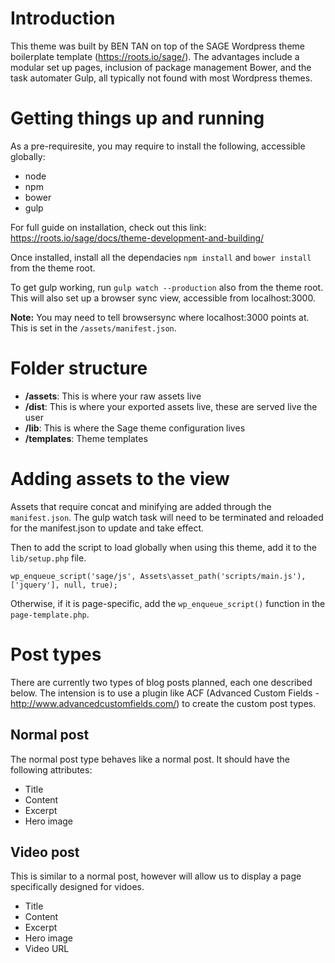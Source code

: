 # Introduction

This theme was built by BEN TAN on top of the SAGE Wordpress theme boilerplate template (https://roots.io/sage/). The advantages include a modular set up pages, inclusion of package management Bower, and the task automater Gulp, all typically not found with most Wordpress themes.

# Getting things up and running

As a pre-requiresite, you may require to install the following, accessible globally:

- node
- npm
- bower
- gulp

For full guide on installation, check out this link: https://roots.io/sage/docs/theme-development-and-building/

Once installed, install all the dependacies `npm install` and `bower install` from the theme root.

To get gulp working, run `gulp watch --production` also from the theme root. This will also set up a browser sync view, accessible from localhost:3000.

**Note:** You may need to tell browsersync where localhost:3000 points at. This is set in the `/assets/manifest.json`.

# Folder structure

- **/assets**: This is where your raw assets live
- **/dist**: This is where your exported assets live, these are served live the user
- **/lib**: This is where the Sage theme configuration lives
- **/templates**: Theme templates

# Adding assets to the view

Assets that require concat and minifying are added through the `manifest.json`. The gulp watch task will need to be terminated and reloaded for the manifest.json to update and take effect.

Then to add the script to load globally when using this theme, add it to the `lib/setup.php` file.

``wp_enqueue_script('sage/js', Assets\asset_path('scripts/main.js'), ['jquery'], null, true);``

Otherwise, if it is page-specific, add the `wp_enqueue_script()` function in the `page-template.php`.

# Post types

There are currently two types of blog posts planned, each one described below. The intension is to use a plugin like ACF (Advanced Custom Fields - http://www.advancedcustomfields.com/) to create the custom post types.

## Normal post

The normal post type behaves like a normal post. It should have the following attributes:

*   Title
*   Content
*   Excerpt
*   Hero image

## Video post

This is similar to a normal post, however will allow us to display a page specifically designed for vidoes.

*   Title
*   Content
*   Excerpt
*   Hero image
*   Video URL